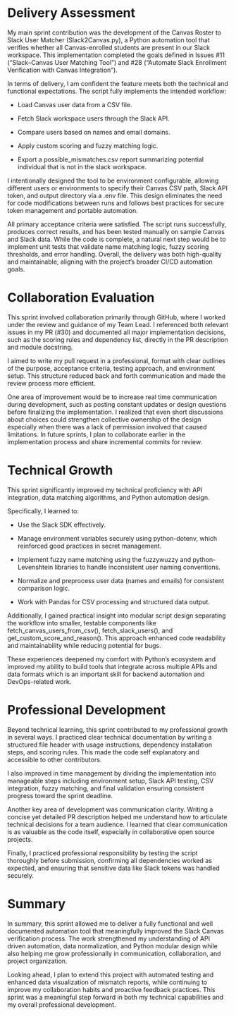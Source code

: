 # Delivery Assessment

My main sprint contribution was the development of the Canvas Roster to Slack User Matcher (Slack2Canvas.py), a Python automation tool that verifies whether all Canvas-enrolled students are present in our Slack workspace. This implementation completed the goals defined in Issues #11 (“Slack–Canvas User Matching Tool”) and #28 (“Automate Slack Enrollment Verification with Canvas Integration”).

In terms of delivery, I am confident the feature meets both the technical and functional expectations. The script fully implements the intended workflow:

- Load Canvas user data from a CSV file.

- Fetch Slack workspace users through the Slack API.

- Compare users based on names and email domains.

- Apply custom scoring and fuzzy matching logic.

- Export a possible_mismatches.csv report summarizing potential individual that is not in the slack workspace.

I intentionally designed the tool to be environment configurable, allowing different users or environments to specify their Canvas CSV path, Slack API token, and output directory via a .env file. This design eliminates the need for code modifications between runs and follows best practices for secure token management and portable automation.

All primary acceptance criteria were satisfied. The script runs successfully, produces correct results, and has been tested manually on sample Canvas and Slack data. While the code is complete, a natural next step would be to implement unit tests that validate name matching logic, fuzzy scoring thresholds, and error handling. Overall, the delivery was both high-quality and maintainable, aligning with the project’s broader CI/CD automation goals.


# Collaboration Evaluation

This sprint involved collaboration primarily through GitHub, where I worked under the review and guidance of my Team Lead. I referenced both relevant issues in my PR (#30) and documented all major implementation decisions, such as the scoring rules and dependency list, directly in the PR description and module docstring.

I aimed to write my pull request in a professional, format with clear outlines of the purpose, acceptance criteria, testing approach, and environment setup. This structure reduced back and forth communication and made the review process more efficient.

One area of improvement would be to increase real time communication during development, such as posting constant updates or design questions before finalizing the implementation. I realized that even short discussions about choices could strengthen collective ownership of the design especially when there was a lack of permission involved that caused limitations. In future sprints, I plan to collaborate earlier in the implementation process and share incremental commits for review.


# Technical Growth

This sprint significantly improved my technical proficiency with API integration, data matching algorithms, and Python automation design.

Specifically, I learned to:

- Use the Slack SDK effectively.

- Manage environment variables securely using python-dotenv, which reinforced good practices in secret management.

- Implement fuzzy name matching using the fuzzywuzzy and python-Levenshtein libraries to handle inconsistent user naming conventions.

- Normalize and preprocess user data (names and emails) for consistent comparison logic.

- Work with Pandas for CSV processing and structured data output.

Additionally, I gained practical insight into modular script design separating the workflow into smaller, testable components like fetch_canvas_users_from_csv(), fetch_slack_users(), and get_custom_score_and_reason(). This approach enhanced code readability and maintainability while reducing potential for bugs.

These experiences deepened my comfort with Python’s ecosystem and improved my ability to build tools that integrate across multiple APIs and data formats which is an important skill for backend automation and DevOps-related work.

# Professional Development

Beyond technical learning, this sprint contributed to my professional growth in several ways. I practiced clear technical documentation by writing a structured file header with usage instructions, dependency installation steps, and scoring rules. This made the code self explanatory and accessible to other contributors.

I also improved in time management by dividing the implementation into manageable steps including environment setup, Slack API testing, CSV integration, fuzzy matching, and final validation ensuring consistent progress toward the sprint deadline.

Another key area of development was communication clarity. Writing a concise yet detailed PR description helped me understand how to articulate technical decisions for a team audience. I learned that clear communication is as valuable as the code itself, especially in collaborative open source projects.

Finally, I practiced professional responsibility by testing the script thoroughly before submission, confirming all dependencies worked as expected, and ensuring that sensitive data like Slack tokens was handled securely.


# Summary

In summary, this sprint allowed me to deliver a fully functional and well documented automation tool that meaningfully improved the Slack Canvas verification process. The work strengthened my understanding of API driven automation, data normalization, and Python modular design while also helping me grow professionally in communication, collaboration, and project organization.

Looking ahead, I plan to extend this project with automated testing and enhanced data visualization of mismatch reports, while continuing to improve my collaboration habits and proactive feedback practices. This sprint was a meaningful step forward in both my technical capabilities and my overall professional development.